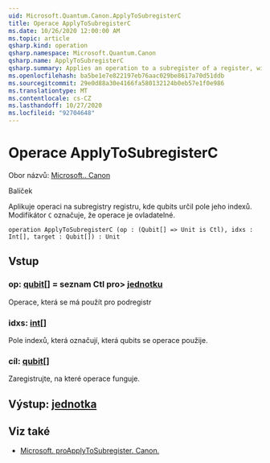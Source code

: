 ```yaml
---
uid: Microsoft.Quantum.Canon.ApplyToSubregisterC
title: Operace ApplyToSubregisterC
ms.date: 10/26/2020 12:00:00 AM
ms.topic: article
qsharp.kind: operation
qsharp.namespace: Microsoft.Quantum.Canon
qsharp.name: ApplyToSubregisterC
qsharp.summary: Applies an operation to a subregister of a register, with qubits specified by an array of their indices. The modifier `C` indicates that the operation is controllable.
ms.openlocfilehash: ba5be1e7e822197eb76aac029be8617a70d51ddb
ms.sourcegitcommit: 29e0d88a30e4166fa580132124b0eb57e1f0e986
ms.translationtype: MT
ms.contentlocale: cs-CZ
ms.lasthandoff: 10/27/2020
ms.locfileid: "92704648"
---
```

# <a name="applytosubregisterc-operation"></a>Operace ApplyToSubregisterC

Obor názvů: [Microsoft.. Canon](xref:Microsoft.Quantum.Canon)

Balíček [](https://nuget.org/packages/)


Aplikuje operaci na subregistry registru, kde qubits určil pole jeho indexů.
Modifikátor `C` označuje, že operace je ovladatelné.

```qsharp
operation ApplyToSubregisterC (op : (Qubit[] => Unit is Ctl), idxs : Int[], target : Qubit[]) : Unit
```


## <a name="input"></a>Vstup

### <a name="op--qubit--unit-ctl"></a>op: [qubit](xref:microsoft.quantum.lang-ref.qubit)[] = seznam Ctl pro> [jednotku](xref:microsoft.quantum.lang-ref.unit)

Operace, která se má použít pro podregistr


### <a name="idxs--int"></a>idxs: [int](xref:microsoft.quantum.lang-ref.int)[]

Pole indexů, která označují, která qubits se operace použije.


### <a name="target--qubit"></a>cíl: [qubit](xref:microsoft.quantum.lang-ref.qubit)[]

Zaregistrujte, na které operace funguje.



## <a name="output--unit"></a>Výstup: [jednotka](xref:microsoft.quantum.lang-ref.unit)



## <a name="see-also"></a>Viz také

- [Microsoft. proApplyToSubregister. Canon.](xref:Microsoft.Quantum.Canon.ApplyToSubregister)